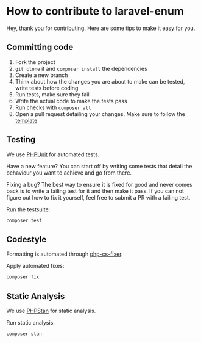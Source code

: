 # How to contribute to laravel-enum

Hey, thank you for contributing. Here are some tips to make it easy for you.

## Committing code

1. Fork the project
1. `git clone` it and `composer install` the dependencies
1. Create a new branch
1. Think about how the changes you are about to make can be tested, write tests before coding 
1. Run tests, make sure they fail
1. Write the actual code to make the tests pass
1. Run checks with `composer all`
1. Open a pull request detailing your changes. Make sure to follow the [template](.github/PULL_REQUEST_TEMPLATE.md)

## Testing

We use [PHPUnit](https://phpunit.de) for automated tests.

Have a new feature? You can start off by writing some tests that detail
the behaviour you want to achieve and go from there.

Fixing a bug? The best way to ensure it is fixed for good and never comes
back is to write a failing test for it and then make it pass. If you can
not figure out how to fix it yourself, feel free to submit a PR with a
failing test.

Run the testsuite:

```sh
composer test
```

## Codestyle

Formatting is automated through [php-cs-fixer](https://github.com/friendsofphp/php-cs-fixer).

Apply automated fixes:

```bash
composer fix
```


## Static Analysis

We use [PHPStan](https://phpstan.org) for static analysis.

Run static analysis:

```sh
composer stan
```

